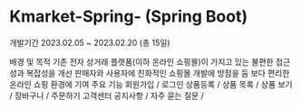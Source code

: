 # Kmarket-Spring- (Spring Boot)

개발기간
2023.02.05 ~ 2023.02.20 (총 15일)

배경 및 목적
기존 전자 상거래 플랫폼(이하 온라인 쇼핑몰)이 가지고 있는 불편한 접근성과 복잡성을 개선
판매자와 사용자에 친화적인 쇼핑몰 개발에 방점을 둠
보다 편리한 온라인 쇼핑 환경에 기여
주요 기능
회원가입 / 로그인
상품등록 / 상품 목록 / 상품 보기 / 장바구니 / 주문하기
고객센터 공지사항 / 자주 묻는 질문 /
